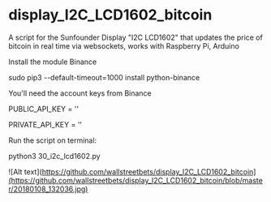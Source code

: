 # display_I2C_LCD1602_bitcoin

A script for the Sunfounder Display "I2C LCD1602" that updates the price of bitcoin in real time via websockets, works with Raspberry Pi, Arduino

Install the module Binance

sudo pip3 --default-timeout=1000 install python-binance

You'll need the account keys from Binance

PUBLIC_API_KEY = ''

PRIVATE_API_KEY = ''

Run the script on terminal:

python3 30_i2c_lcd1602.py

![Alt text](https://github.com/wallstreetbets/display_I2C_LCD1602_bitcoin](https://github.com/wallstreetbets/display_I2C_LCD1602_bitcoin/blob/master/20180108_132036.jpg)
